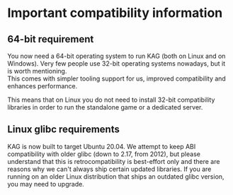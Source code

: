 # Important compatibility information

## 64-bit requirement

You now need a 64-bit operating system to run KAG (both on Linux and on Windows). Very few people use 32-bit operating systems nowadays, but it is worth mentioning.  
This comes with simpler tooling support for us, improved compatibility and enhances performance.

This means that on Linux you do not need to install 32-bit compatibility libraries in order to run the standalone game or a dedicated server.

## Linux glibc requirements

KAG is now built to target Ubuntu 20.04. We attempt to keep ABI compatibility with older glibc (down to 2.17, from 2012), but please understand that this is retrocompatibility is best-effort only and there are reasons why we can't always ship certain updated libraries.
If you are running on an older Linux distribution that ships an outdated glibc version, you may need to upgrade.
